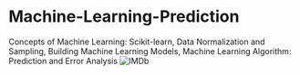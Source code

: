 # Machine-Learning-Prediction
Concepts of Machine Learning: Scikit-learn, Data Normalization and Sampling, Building Machine Learning Models, Machine Learning Algorithm: Prediction and Error Analysis
![IMDb](https://github.com/devarney07/Machine-Learning-Prediction/assets/112056250/dddbd246-bf57-4bf2-b141-a111b832e2a2)
